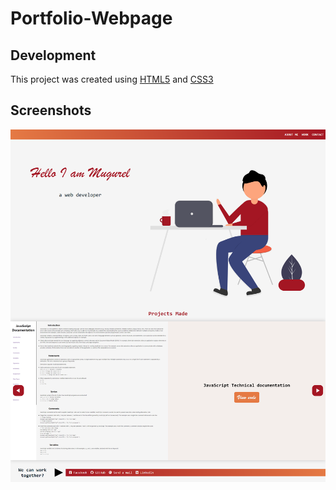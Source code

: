 # Portfolio-Webpage
 
## Development

This project was created using [HTML5](https://en.wikipedia.org/wiki/HTML5) and [CSS3](https://developer.mozilla.org/en-US/docs/Archive/CSS3)

## Screenshots
![''](./demo.png)